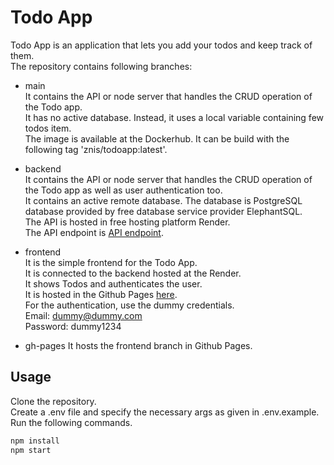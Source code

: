 # Todo App

Todo App is an application that lets you add your todos and keep track of them.  
The repository contains following branches:  
- main  
It contains the API or node server that handles the CRUD operation of the Todo app.  
It has no active database. Instead, it uses a local variable containing few todos item.  
The image is available at the Dockerhub. It can be build with the following tag 'znis/todoapp:latest'.  

- backend  
It contains the API or node server that handles the CRUD operation of the Todo app as well as user authentication too.  
It contains an active remote database. The database is PostgreSQL database provided by free database service provider ElephantSQL.  
The API is hosted in free hosting platform Render.  
The API endpoint is
[API endpoint](https://lf-se-fellowship-node-assignment-todos.onrender.com).

- frontend  
It is the simple frontend for the Todo App.  
It is connected to the backend hosted at the Render.  
It shows Todos and authenticates the user.  
It is hosted in the Github Pages [here](https://znis.github.io/LF-SE-Fellowship-Node-Assignment-Todos-App/).  
For the authentication, use the dummy credentials.  
Email: dummy@dummy.com   
Password: dummy1234


- gh-pages
It hosts the frontend branch in Github Pages.


## Usage
Clone the repository.  
Create a .env file and specify the necessary args as given in .env.example.  
Run the following commands.
```bash
npm install
npm start
```

